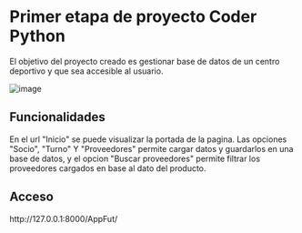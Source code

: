 <h1> Primer etapa de proyecto Coder Python </h2>
El objetivo del proyecto creado es gestionar base de datos de un centro deportivo y que sea accesible al usuario.

![image](https://user-images.githubusercontent.com/112399532/195354693-6004e53b-a663-423b-a449-35288d8fd6c7.png)


<h2> Funcionalidades</h2>
En el url "Inicio" se puede visualizar la portada de la pagina. Las opciones "Socio", "Turno" Y "Proveedores" permite cargar datos y guardarlos en una base de datos, y el opcion "Buscar proveedores" permite filtrar los proveedores cargados en base al dato del producto.

<h2> Acceso</h2>
http://127.0.0.1:8000/AppFut/
